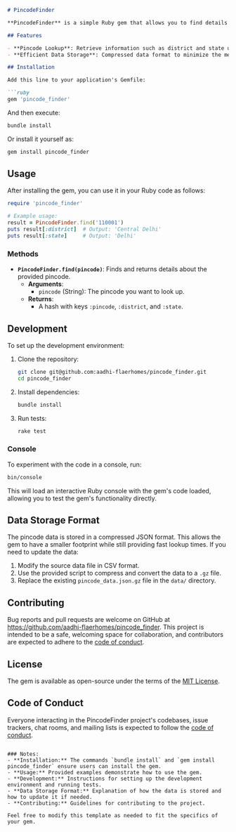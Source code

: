 
```markdown
# PincodeFinder

**PincodeFinder** is a simple Ruby gem that allows you to find details about Indian pincodes, such as the pincode, district, and state, based on the pincode provided.

## Features

- **Pincode Lookup**: Retrieve information such as district and state using a valid Indian pincode.
- **Efficient Data Storage**: Compressed data format to minimize the memory footprint.

## Installation

Add this line to your application's Gemfile:

```ruby
gem 'pincode_finder'
```

And then execute:

```bash
bundle install
```

Or install it yourself as:

```bash
gem install pincode_finder
```

## Usage

After installing the gem, you can use it in your Ruby code as follows:

```ruby
require 'pincode_finder'

# Example usage:
result = PincodeFinder.find('110001')
puts result[:district]  # Output: 'Central Delhi'
puts result[:state]     # Output: 'Delhi'
```

### Methods

- **`PincodeFinder.find(pincode)`**: Finds and returns details about the provided pincode.
  - **Arguments**: 
    - `pincode` (String): The pincode you want to look up.
  - **Returns**: 
    - A hash with keys `:pincode`, `:district`, and `:state`.

## Development

To set up the development environment:

1. Clone the repository:
   ```bash
   git clone git@github.com:aadhi-flaerhomes/pincode_finder.git
   cd pincode_finder
   ```

2. Install dependencies:
   ```bash
   bundle install
   ```

3. Run tests:
   ```bash
   rake test
   ```

### Console

To experiment with the code in a console, run:

```bash
bin/console
```

This will load an interactive Ruby console with the gem's code loaded, allowing you to test the gem's functionality directly.

## Data Storage Format

The pincode data is stored in a compressed JSON format. This allows the gem to have a smaller footprint while still providing fast lookup times. If you need to update the data:

1. Modify the source data file in CSV format.
2. Use the provided script to compress and convert the data to a `.gz` file.
3. Replace the existing `pincode_data.json.gz` file in the `data/` directory.

## Contributing

Bug reports and pull requests are welcome on GitHub at https://github.com/aadhi-flaerhomes/pincode_finder. This project is intended to be a safe, welcoming space for collaboration, and contributors are expected to adhere to the [code of conduct](https://github.com/aadhi-flaerhomes/pincode_finder/blob/master/CODE_OF_CONDUCT.md).

## License

The gem is available as open-source under the terms of the [MIT License](https://opensource.org/licenses/MIT).

## Code of Conduct

Everyone interacting in the PincodeFinder project's codebases, issue trackers, chat rooms, and mailing lists is expected to follow the [code of conduct](https://github.com/aadhi-flaerhomes/pincode_finder/blob/master/CODE_OF_CONDUCT.md).
```

### Notes:
- **Installation:** The commands `bundle install` and `gem install pincode_finder` ensure users can install the gem.
- **Usage:** Provided examples demonstrate how to use the gem.
- **Development:** Instructions for setting up the development environment and running tests.
- **Data Storage Format:** Explanation of how the data is stored and how to update it if needed.
- **Contributing:** Guidelines for contributing to the project.

Feel free to modify this template as needed to fit the specifics of your gem.